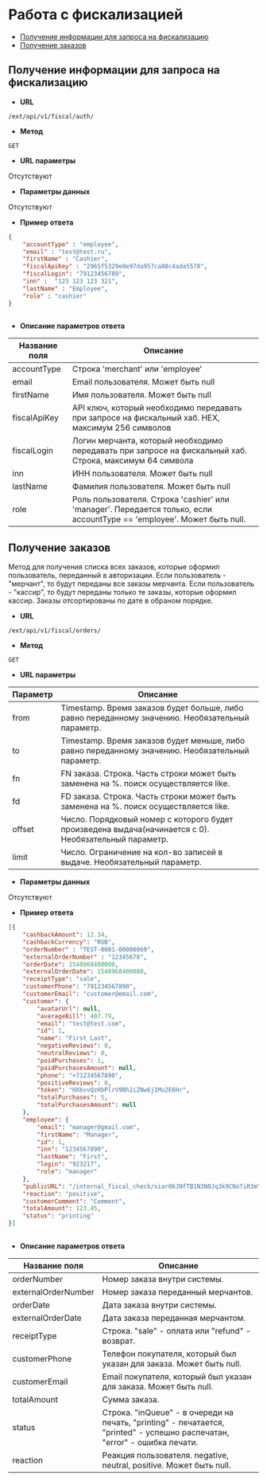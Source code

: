 # Работа с фискализацией

* [Получение информации для запроса на фискализацию](#Получение-информации-для-запроса-на-фискализацию)
* [Получение заказов](#Получение-заказов)

## Получение информации для запроса на фискализацию
* **URL**

`/ext/api/v1/fiscal/auth/`

* **Метод**

`GET`

* **URL параметры**

Отсутствуют

* **Параметры данных**

Отсутствуют

* **Пример ответа**

```json
{
    "accountType" : "employee",
    "email" : "test@test.ru",
    "firstName" : "Cashier",
    "fiscalApiKey" : "2965f5329e0e97da957ca88c4ada5578",
    "fiscalLogin": "79123456789",    
    "inn" :  "123 123 123 321",
    "lastName" : "Employee",
    "role" : "cashier"
}
     
```

* **Описание параметров ответа**

Название поля | Описание
------------- | --------
accountType | Строка 'merchant' или 'employee'
email | Email пользователя. Может быть null
firstName | Имя пользователя. Может быть null
fiscalApiKey | API ключ, который необходимо передавать при запросе на фискальный хаб. HEX, максимум 256 символов
fiscalLogin | Логин мерчанта, который необходимо передавать при запросе на фискальный хаб. Строка, максимум 64 символа
inn | ИНН пользователя. Может быть null
lastName | Фамилия пользователя. Может быть null
role | Роль пользователя. Строка 'cashier' или 'manager'. Передается только, если accountType == 'employee'. Может быть null.


## Получение заказов

Метод для получения списка всех заказов, которые оформил пользователь, переданный в авторизации. Если пользователь - "мерчант", то будут переданы все заказы мерчанта. Если пользователь - "кассир", то будут переданы только те заказы, которые оформил кассир. Заказы отсортированы по дате в обраном порядке.

* **URL**

`/ext/api/v1/fiscal/orders/`

* **Метод**

`GET`

* **URL параметры**

Параметр | Описание
-------- | --------
from | Timestamp. Время заказов будет больше, либо равно переданному значению. Необязательный параметр.
to | Timestamp. Время заказов будет меньше, либо равно переданному значению. Необязательный параметр.
fn | FN заказа. Строка. Часть строки может быть заменена на %. поиск осуществляется like.
fd | FD заказа. Строка. Часть строки может быть заменена на %. поиск осуществляется like.
offset | Число. Порядковый номер с которого будет произведена выдача(начинается с 0). Необязательный параметр.
limit | Число. Ограничение на кол-во записей в выдаче. Необязательный параметр.

* **Параметры данных**

Отсутствуют

* **Пример ответа**

```json
[{
    "cashbackAmount": 12.34,
    "cashbackCurrency": "RUB",
    "orderNumber" : "TEST-0001-00000069",
    "externalOrderNumber" : "12345678",
    "orderDate": 1548968400000,
    "externalOrderDate": 1548968400000,
    "receiptType": "sale",
    "customerPhone": "791234567890",
    "customerEmail": "customer@email.com",
    "customer": {
        "avatarUrl": null, 
        "averageBill": 407.79, 
        "email": "test@test.com", 
        "id": 1, 
        "name": "First Last", 
        "negativeReviews": 0, 
        "neutralReviews": 0, 
        "paidPurchases": 1, 
        "paidPurchasesAmount": null, 
        "phone": "+71234567890", 
        "positiveReviews": 0, 
        "token": "HXbvvQzHbPlrV9Bh2iZNw6j1Mu2E6Hr", 
        "totalPurchases": 5, 
        "totalPurchasesAmount": null
    },
    "employee": {
        "email": "manager@gmail.com", 
        "firstName": "Manager", 
        "id": 1, 
        "inn": "1234567890", 
        "lastName": "First", 
        "login": "923217", 
        "role": "manager"
    }, 
    "publicURL": "/internal_fiscal_check/xiar06JNfTB1N3N0Jq3k9CNoTiR3mY21/",
    "reaction": "positive",
    "customerComment": "Comment",
    "totalAmount": 123.45,
    "status": "printing"
}]
     
```

* **Описание параметров ответа**

Название поля | Описание
------------- | --------
orderNumber | Номер заказа внутри системы.
externalOrderNumber | Номер заказа переданный мерчантов.
orderDate | Дата заказа внутри системы.
externalOrderDate | Дата заказа переданная мерчантом.
receiptType | Строка. "sale" - оплата или "refund" - возврат.
customerPhone | Телефон покупателя, который был указан для заказа. Может быть null.
customerEmail | Email покупателя, который был указан для заказа. Может быть null.
totalAmount | Сумма заказа.
status | Строка. "inQueue" - в очереди на печать, "printing" - печатается, "printed" - успешно распечатан, "error" - ошибка печати.
reaction | Реакция пользователя. negative, neutral, positive. Может быть null.